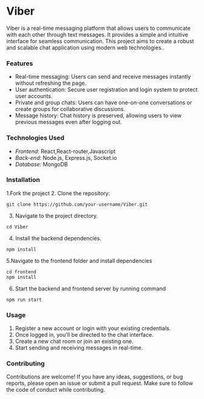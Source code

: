 # Viber

Viber is a real-time messaging platform that allows users to communicate with each other through text messages. It provides a simple and intuitive interface for seamless communication. This project aims to create a robust and scalable chat application using modern web technologies..

### Features
- Real-time messaging: Users can send and receive messages instantly without refreshing the page.
- User authentication: Secure user registration and login system to protect user accounts.
- Private and group chats: Users can have one-on-one conversations or create groups for collaborative discussions.
- Message history: Chat history is preserved, allowing users to view previous messages even after logging out.


### Technologies Used
- *Frontend*: React,React-router,Javascript
- *Back-end*: Node.js, Express.js, Socket.io
- *Database*: MongoDB

### Installation
1.Fork the project
2. Clone the repository:
```
git clone https://github.com/your-username/Viber.git

```
3. Navigate to the project directory.
```
cd Viber
```
4. Install the backend dependencies.
```
npm install
```
5.Navigate to the frontend folder and install dependencies
```
cd frontend
npm install
```
6. Start the backend and frontend server by running command
```
npm run start
```

### Usage 

1. Register a new account or login with your existing credentials.
2. Once logged in, you'll be directed to the chat interface.
3. Create a new chat room or join an existing one.
4. Start sending and receiving messages in real-time.

### Contributing

Contributions are welcome! If you have any ideas, suggestions, or bug reports, please open an issue or submit a pull request. Make sure to follow the code of conduct while contributing.

